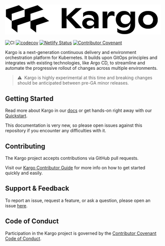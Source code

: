 ![Kargo by Akuity, creators of Argo](kargo-logo.png)

![CI](https://github.com/akuity/kargo/actions/workflows/ci.yaml/badge.svg)
[![codecov](https://codecov.io/gh/akuity/kargo/branch/main/graph/badge.svg?token=FGUq4netA6)](https://codecov.io/gh/akuity/kargo)
[![Netlify Status](https://api.netlify.com/api/v1/badges/c4e62c70-e07d-4ac6-bcf8-d7003c936d19/deploy-status)](https://app.netlify.com/sites/docs-kargo-akuity-io/deploys)
[![Contributor Covenant](https://img.shields.io/badge/Contributor%20Covenant-2.1-4baaaa.svg)](CODE_OF_CONDUCT.md)

Kargo is a next-generation continuous delivery and environment orchestration platform for Kubernetes. 
It builds upon GitOps principles and integrates with existing technologies, like Argo CD, to streamline 
and automate the progressive rollout of changes across multiple environments.

> ⚠️&nbsp;&nbsp;Kargo is highly experimental at this time and breaking changes
> should be anticipated between pre-GA minor releases.

## Getting Started

Read more about Kargo in our [docs](https://kargo.akuity.io) or get hands-on
right away with our [Quickstart](https://kargo.akuity.io/quickstart).

This documentation is very new, so please open issues against this repository if
you encounter any difficulties with it.

## Contributing

The Kargo project accepts contributions via GitHub pull requests.

Visit our
[Kargo Contributor Guide](https://kargo.akuity.io/contributor-guide/) for more
info on how to get started quickly and easily.

## Support & Feedback

To report an issue, request a feature, or ask a question, please open an issue
[here](https://github.com/akuity/kargo/issues).

## Code of Conduct

Participation in the Kargo project is governed by the
[Contributor Covenant Code of Conduct](https://kargo.akuity.io/contributor-guide/code-of-conduct/).
